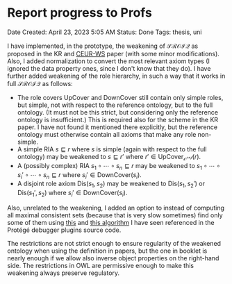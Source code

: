 # Report progress to Profs

Date Created: April 23, 2023 5:05 AM
Status: Done
Tags: thesis, uni

I have implemented, in the prototype, the weakening of $\mathcal{SROIQ}$ as proposed in the KR and [CEUR-WS](https://ceur-ws.org/Vol-2663/paper-8.pdf) paper (with some minor modifications). Also, I added normalization to convert the most relevant axiom types (I ignored the data property ones, since I don't know that they do). I have further added weakening of the role hierarchy, in such a way that it works in full $\mathcal{SROIQ}$ as follows:

- The role covers $\mathrm{UpCover}$ and $\mathrm{DownCover}$ still contain only simple roles, but simple, not with respect to the reference ontology, but to the full ontology. (It must not be this strict, but considering only the reference ontology is insufficient.) This is required also for the scheme in the KR paper. I have not found it mentioned there explicitly, but the reference ontology must otherwise contain all axioms that make any role non-simple.
- A simple RIA $s \sqsubseteq r$ where $s$ is simple (again with respect to the full ontology) may be weakened to $s \sqsubseteq r'$ where $r' \in \mathrm{UpCover}_\mathcal{O^{ref}}(r)$.
- A (possibly complex) RIA $s_1 \circ \cdots \circ s_n \sqsubseteq r$ may be weakened to $s_1 \circ \cdots \circ s_i' \circ \cdots \circ s_n \sqsubseteq r$ where $s_i' \in \mathrm{DownCover}(s_i)$.
- A disjoint role axiom $\mathrm{Dis}(s_1, s_2)$ may be weakened to $\mathrm{Dis}(s_1, s_2')$ or $\mathrm{Dis}(s_1', s_2)$ where $s_i' \in \mathrm{DownCover}(s_i)$.

Also, unrelated to the weakening, I added an option to instead of computing all maximal consistent sets (because that is very slow sometimes) find only some of them using [this](https://link.springer.com/content/pdf/10.1007/978-3-642-39799-8_39.pdf?pdf=inline%20link) and [this algorithm](https://web-ainf.aau.at/pub/jannach/files/Conference_IJCAI_2015.pdf) I have seen referenced in the Protégé debugger plugins source code.

The restrictions are not strict enough to ensure regularity of the weakened ontology when using the definition in papers, but the one in booklet is nearly enough if we allow also inverse object properties on the right-hand side. The restrictions in OWL are permissive enough to make this weakening always preserve regulatory.
